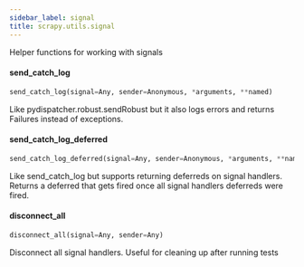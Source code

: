 ```yaml
---
sidebar_label: signal
title: scrapy.utils.signal
---
```


Helper functions for working with signals

#### send\_catch\_log

```python
send_catch_log(signal=Any, sender=Anonymous, *arguments, **named)
```

Like pydispatcher.robust.sendRobust but it also logs errors and returns
Failures instead of exceptions.

#### send\_catch\_log\_deferred

```python
send_catch_log_deferred(signal=Any, sender=Anonymous, *arguments, **named)
```

Like send_catch_log but supports returning deferreds on signal handlers.
Returns a deferred that gets fired once all signal handlers deferreds were
fired.

#### disconnect\_all

```python
disconnect_all(signal=Any, sender=Any)
```

Disconnect all signal handlers. Useful for cleaning up after running
tests

